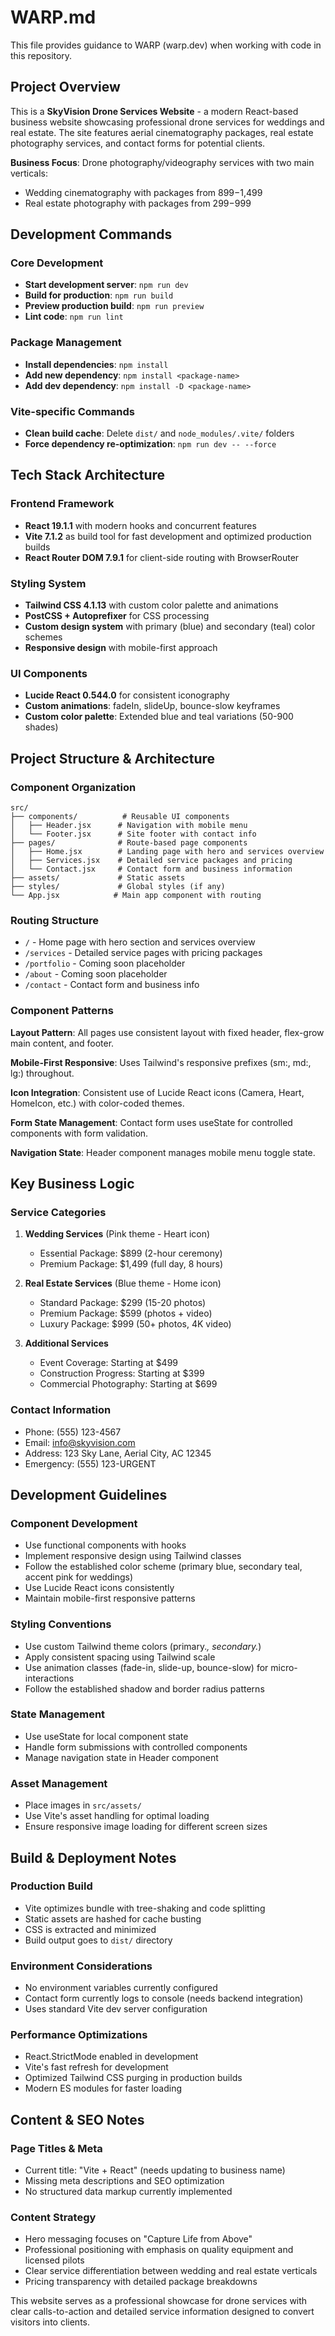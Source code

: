 # WARP.md

This file provides guidance to WARP (warp.dev) when working with code in this repository.

## Project Overview

This is a **SkyVision Drone Services Website** - a modern React-based business website showcasing professional drone services for weddings and real estate. The site features aerial cinematography packages, real estate photography services, and contact forms for potential clients.

**Business Focus**: Drone photography/videography services with two main verticals:
- Wedding cinematography with packages from $899-$1,499
- Real estate photography with packages from $299-$999

## Development Commands

### Core Development
- **Start development server**: `npm run dev`
- **Build for production**: `npm run build`
- **Preview production build**: `npm run preview`
- **Lint code**: `npm run lint`

### Package Management
- **Install dependencies**: `npm install`
- **Add new dependency**: `npm install <package-name>`
- **Add dev dependency**: `npm install -D <package-name>`

### Vite-specific Commands
- **Clean build cache**: Delete `dist/` and `node_modules/.vite/` folders
- **Force dependency re-optimization**: `npm run dev -- --force`

## Tech Stack Architecture

### Frontend Framework
- **React 19.1.1** with modern hooks and concurrent features
- **Vite 7.1.2** as build tool for fast development and optimized production builds
- **React Router DOM 7.9.1** for client-side routing with BrowserRouter

### Styling System
- **Tailwind CSS 4.1.13** with custom color palette and animations
- **PostCSS + Autoprefixer** for CSS processing
- **Custom design system** with primary (blue) and secondary (teal) color schemes
- **Responsive design** with mobile-first approach

### UI Components
- **Lucide React 0.544.0** for consistent iconography
- **Custom animations**: fadeIn, slideUp, bounce-slow keyframes
- **Custom color palette**: Extended blue and teal variations (50-900 shades)

## Project Structure & Architecture

### Component Organization
```
src/
├── components/          # Reusable UI components
│   ├── Header.jsx      # Navigation with mobile menu
│   └── Footer.jsx      # Site footer with contact info
├── pages/              # Route-based page components
│   ├── Home.jsx        # Landing page with hero and services overview
│   ├── Services.jsx    # Detailed service packages and pricing
│   └── Contact.jsx     # Contact form and business information
├── assets/             # Static assets
├── styles/             # Global styles (if any)
└── App.jsx            # Main app component with routing
```

### Routing Structure
- `/` - Home page with hero section and services overview
- `/services` - Detailed service pages with pricing packages
- `/portfolio` - Coming soon placeholder
- `/about` - Coming soon placeholder  
- `/contact` - Contact form and business info

### Component Patterns

**Layout Pattern**: All pages use consistent layout with fixed header, flex-grow main content, and footer.

**Mobile-First Responsive**: Uses Tailwind's responsive prefixes (sm:, md:, lg:) throughout.

**Icon Integration**: Consistent use of Lucide React icons (Camera, Heart, HomeIcon, etc.) with color-coded themes.

**Form State Management**: Contact form uses useState for controlled components with form validation.

**Navigation State**: Header component manages mobile menu toggle state.

## Key Business Logic

### Service Categories
1. **Wedding Services** (Pink theme - Heart icon)
   - Essential Package: $899 (2-hour ceremony)
   - Premium Package: $1,499 (full day, 8 hours)

2. **Real Estate Services** (Blue theme - Home icon)
   - Standard Package: $299 (15-20 photos)
   - Premium Package: $599 (photos + video)
   - Luxury Package: $999 (50+ photos, 4K video)

3. **Additional Services**
   - Event Coverage: Starting at $499
   - Construction Progress: Starting at $399
   - Commercial Photography: Starting at $699

### Contact Information
- Phone: (555) 123-4567
- Email: info@skyvision.com
- Address: 123 Sky Lane, Aerial City, AC 12345
- Emergency: (555) 123-URGENT

## Development Guidelines

### Component Development
- Use functional components with hooks
- Implement responsive design using Tailwind classes
- Follow the established color scheme (primary blue, secondary teal, accent pink for weddings)
- Use Lucide React icons consistently
- Maintain mobile-first responsive patterns

### Styling Conventions
- Use custom Tailwind theme colors (primary.*, secondary.*)
- Apply consistent spacing using Tailwind scale
- Use animation classes (fade-in, slide-up, bounce-slow) for micro-interactions
- Follow the established shadow and border radius patterns

### State Management
- Use useState for local component state
- Handle form submissions with controlled components
- Manage navigation state in Header component

### Asset Management
- Place images in `src/assets/`
- Use Vite's asset handling for optimal loading
- Ensure responsive image loading for different screen sizes

## Build & Deployment Notes

### Production Build
- Vite optimizes bundle with tree-shaking and code splitting
- Static assets are hashed for cache busting
- CSS is extracted and minimized
- Build output goes to `dist/` directory

### Environment Considerations
- No environment variables currently configured
- Contact form currently logs to console (needs backend integration)
- Uses standard Vite dev server configuration

### Performance Optimizations
- React.StrictMode enabled in development
- Vite's fast refresh for development
- Optimized Tailwind CSS purging in production builds
- Modern ES modules for faster loading

## Content & SEO Notes

### Page Titles & Meta
- Current title: "Vite + React" (needs updating to business name)
- Missing meta descriptions and SEO optimization
- No structured data markup currently implemented

### Content Strategy
- Hero messaging focuses on "Capture Life from Above"
- Professional positioning with emphasis on quality equipment and licensed pilots
- Clear service differentiation between wedding and real estate verticals
- Pricing transparency with detailed package breakdowns

This website serves as a professional showcase for drone services with clear calls-to-action and detailed service information designed to convert visitors into clients.